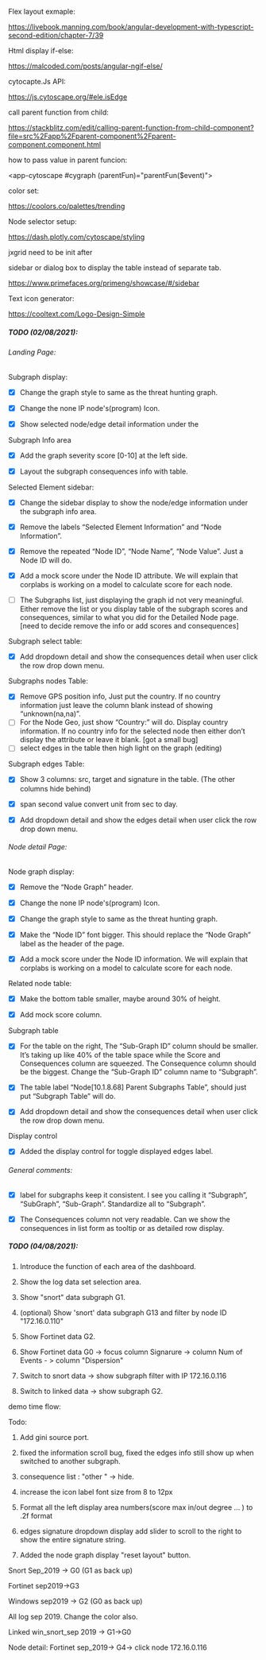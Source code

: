 





Flex layout exmaple: 

https://livebook.manning.com/book/angular-development-with-typescript-second-edition/chapter-7/39

Html display if-else: 

https://malcoded.com/posts/angular-ngif-else/

cytocapte.Js API: 

https://js.cytoscape.org/#ele.isEdge



call parent function from child: 

https://stackblitz.com/edit/calling-parent-function-from-child-component?file=src%2Fapp%2Fparent-component%2Fparent-component.component.html

how to pass value in parent funcion:

 <app-cytoscape #cygraph (parentFun)="parentFun($event)"></app-cytoscape>

color set: 

https://coolors.co/palettes/trending

Node selector setup: 

https://dash.plotly.com/cytoscape/styling



jxgrid need to be init after 



sidebar or dialog box to display the table instead of separate tab.

https://www.primefaces.org/primeng/showcase/#/sidebar

Text icon generator: 

https://cooltext.com/Logo-Design-Simple





##### TODO (02/08/2021): 

###### Landing Page: 

Subgraph display: 

- [x] Change the graph style to same as the threat hunting graph. 
- [x] Change the none IP node's(program) Icon.
- [x] Show selected node/edge detail information under the 



Subgraph Info area

- [x] Add the graph severity score [0-10] at the left side.

- [x] Layout the subgraph consequences info with table.

  

Selected Element sidebar:

- [x] Change the sidebar display to show the node/edge information under the subgraph info area. 
- [x] Remove the labels “Selected Element Information” and “Node Information”. 
- [x] Remove the repeated “Node ID”, “Node Name”, “Node Value”. Just a Node ID will do.
- [x] Add a mock score under the Node ID attribute. We will explain that corplabs is working on a model to calculate score for each node.
- [ ] The Subgraphs list, just displaying the graph id not very meaningful. Either remove the list or you display table of the subgraph scores and consequences, similar to what you did for the Detailed Node page. [need to decide remove the info or add scores and consequences] 



Subgraph select table:

- [x] Add dropdown detail and show the consequences detail when user click the row drop down menu. 



 Subgraphs nodes Table:

- [x] Remove GPS position info, Just put the country. If no country information just leave the column blank instead of showing “unknown(na,na)”.
- [ ] For the Node Geo, just show “Country:” will do. Display country information. If no country info for the selected node then either don’t display the attribute or leave it blank. [got a small bug]
- [ ] select edges in the table then high light on the graph (editing)

Subgraph edges Table: 

- [x] Show  3 columns: src, target and signature in the table. (The other columns hide behind)
- [x] span second value convert unit from sec to day. 
- [x]  Add dropdown detail and show the edges detail when user click the row drop down menu. 



###### Node detail Page:

Node graph display: 

- [x] Remove the “Node Graph” header.
- [x] Change the none IP node's(program) Icon.
- [x] Change the graph style to same as the threat hunting graph.
- [x] Make the “Node ID” font bigger. This should replace the “Node Graph” label as the header of the page.
- [x] Add a mock score under the Node ID information. We will explain that corplabs is working on a model to calculate score for each node.



Related node  table:

- [x] Make the bottom table  smaller, maybe around 30% of height.
- [x] Add mock score column. 



Subgraph table

- [x] For the table on the right, The “Sub-Graph ID” column should be smaller. It’s taking up like 40% of the table space while the Score and Consequences column are squeezed. The Consequence column should be the biggest. Change the “Sub-Graph ID” column name to “Subgraph”.
- [x] The table label “Node[10.1.8.68] Parent Subgraphs Table”, should just put “Subgraph Table” will do.
- [x] Add dropdown detail and show the consequences detail when user click the row drop down menu.

 

Display control

- [x] Added the display control for toggle displayed edges label. 



###### General comments:

- [x] label for subgraphs keep it consistent. I see you calling it “Subgraph”, “SubGraph”, “Sub-Graph”. Standardize all to “Subgraph”.
- [x] The Consequences column not very readable. Can we show the consequences in list form as tooltip or as detailed row display.



##### TODO (04/08/2021): 

1. Introduce the function of each area of the dashboard. 

2. Show the log data set selection area. 
3. Show "snort" data subgraph G1. 
4. (optional) Show 'snort' data subgraph G13 and filter by node ID "172.16.0.110"
5. Show Fortinet data G2. 
6. Show Fortinet data G0 -> focus  column Signarure -> column Num of Events - > column "Dispersion" 
7. Switch to snort data -> show subgraph filter with IP 172.16.0.116
8. Switch to linked data -> show subgraph G2. 



demo time flow:

Todo:

1. Add gini source port.
2. fixed the information scroll bug, fixed the edges info still show up when switched to another subgraph.

3. consequence list : "other " -> hide.

4. increase the icon label font size from 8 to 12px
5. Format all the left display area numbers(score max in/out degree ... ) to .2f format
6. edges signature dropdown display add slider to scroll to the right to show the entire signature string.
7. Added the node graph display "reset layout" button.



Snort Sep_2019 -> G0 (G1 as back up)

Fortinet sep2019->G3

Windows sep2019 -> G2 (G0 as back up)

All log sep 2019. Change the color also.

Linked win_snort_sep 2019 -> G1->G0

Node detail: Fortinet sep_2019-> G4-> click node 172.16.0.116
